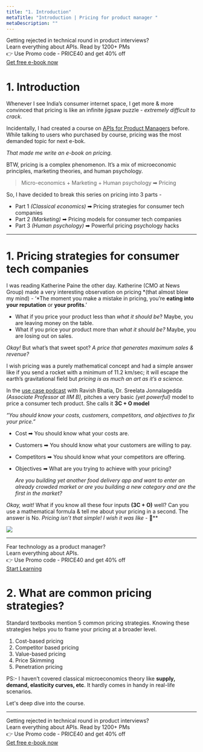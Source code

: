 ```yaml
---
title: "1. Introduction"
metaTitle: "Introduction | Pricing for product manager "
metaDescription: ""
---
```


<div class="card-1-container">
<div class="left-side"> 
<div class="left-info">
  <div class="h3"> <span> Getting rejected in technical round in product interviews?
 </span> </div>
  <div class="h3-meta"> Learn everything about APIs. Read by 1200+ PMs</div>
    <div class="h4-meta mt-4"> 👉 Use Promo code - PRICE40 and get 40% off</div>
</div>

</div>
<div class="right-side">
<div class="btn btn-danger">
   <a class="link" href="https://apiforpm.tech?utm_source=pricingebook"> Get free e-book now  </a>
</div>    
</div>
</div>

# 1. Introduction

Whenever I see India’s consumer internet space, I get more & more convinced that pricing is like an infinite jigsaw puzzle - *extremely difficult to crack*.

Incidentally, I had created a course on [APIs for Product Managers](https://www.apiforpm.tech/) before. While talking to users who purchased by course, pricing was the most demanded topic for next e-bok.

*That made me write an e-book on pricing.*

BTW, pricing is a complex phenomenon. It’s a mix of microeconomic principles, marketing theories, and human psychology.

> Micro-economics + Marketing + Human psychology ➡ Pricing
> 

So, I have decided to break this series on pricing into 3 parts -

- Part 1 *(Classical economics)* ➡ Pricing strategies for consumer tech companies
- Part 2 *(Marketing)* ➡ Pricing models for consumer tech companies
- Part 3 *(Human psychology)* ➡ Powerful pricing psychology hacks

---

# 1. Pricing strategies for consumer tech companies

I was reading Katherine Paine the other day. Katherine (CMO at News Group) made a very interesting observation on pricing *(that almost blew my mind) - ‘*The moment you make a mistake in pricing, you’re **eating into your reputation** or **your profits**.’

- What if you price your product less than *what it should be*? Maybe, you are leaving money on the table.
- What if you price your product more than *what it should be?* Maybe, you are losing out on sales.

*Okay!* But what’s that sweet spot? *A price that generates maximum sales & revenue?*

I wish pricing was a purely mathematical concept and had a simple answer like if you send a rocket with a minimum of 11.2 km/sec; it will escape the earth’s gravitational field but *pricing is as much an art as it’s a science.*

In the [use case podcast](https://turnaround.substack.com/p/pricing-strategies-for-startups) with Ravish Bhatia, Dr. Sreelata Jonnalagedda *(Associate Professor at IIM B),* pitches a very basic *(yet powerful)* model to price a consumer tech product. She calls it **3C + O model**

*“You should know your costs, customers, competitors, and objectives to fix your price.”*

- Cost ➡ You should know what your costs are.
- Customers ➡ You should know what your customers are willing to pay.
- Competitors ➡ You should know what your competitors are offering.
- Objectives ➡ What are you trying to achieve with your pricing?
    
    *Are you building yet another food delivery app and want to enter an already crowded market or are you building a new category and are the first in the market?*
    

*Okay, wait!* What if you know all these four inputs **(3C + O)** well? Can you use a mathematical formula & tell me about your pricing in a second.  The answer is No. *Pricing isn’t that simple! I wish it was like -* 💩**


<div class="img-60">

<img src="https://cdn.substack.com/image/fetch/w_1456,c_limit,f_auto,q_auto:good,fl_progressive:steep/https%3A%2F%2Fbucketeer-e05bbc84-baa3-437e-9518-adb32be77984.s3.amazonaws.com%2Fpublic%2Fimages%2Fba0f742a-615a-4768-941a-2c7c9ac7714c_1153x1280.png"/>

</div>


---

<div class="card-1-container">
<div class="left-side"> 
<div class="left-info">
  <div class="h3"> <span>  Fear technology as a product manager? </span> </div>
  <div class="h3-meta"> Learn everything about APIs. </div>
    <div class="h4-meta mt-4"> 👉 Use Promo code - PRICE40 and get 40% off</div>
</div>

</div>
<div class="right-side">
<div class="btn btn-primary">
   <a class="link" href="https://apiforpm.tech?utm_source=pricingebook"> Start Learning </a>
</div>    
</div>
</div>



# 2. What are common pricing strategies?

Standard textbooks mention 5 common pricing strategies. Knowing these strategies helps you to frame your pricing at a broader level.

1. Cost-based pricing
2. Competitor based pricing
3. Value-based pricing
4. Price Skimming
5. Penetration pricing

PS:- I haven’t covered classical microeconomics theory like **supply, demand, elasticity curves, etc**. It hardly comes in handy in real-life scenarios.

Let's deep dive into the course.

---


<div class="card-1-container">
<div class="left-side"> 
<div class="left-info">
  <div class="h3"> <span> Getting rejected in technical round in product interviews?
 </span> </div>
  <div class="h3-meta"> Learn everything about APIs. Read by 1200+ PMs</div>
    <div class="h4-meta mt-4"> 👉 Use Promo code - PRICE40 and get 40% off</div>
</div>

</div>
<div class="right-side">
<div class="btn btn-danger">
   <a class="link" href="https://apiforpm.tech?utm_source=pricingebook"> Get free e-book now  </a>
</div>    
</div>
</div>
